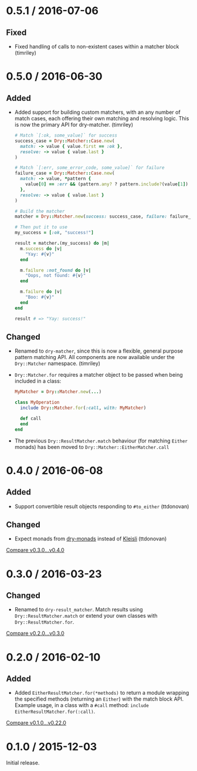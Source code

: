 # 0.5.1 / 2016-07-06

## Fixed

- Fixed handling of calls to non-existent cases within a matcher block (timriley)

# 0.5.0 / 2016-06-30

## Added

- Added support for building custom matchers, with an any number of match cases, each offering their own matching and resolving logic. This is now the primary API for dry-matcher. (timriley)

    ```ruby
    # Match `[:ok, some_value]` for success
    success_case = Dry::Matcher::Case.new(
      match: -> value { value.first == :ok },
      resolve: -> value { value.last }
    )

    # Match `[:err, some_error_code, some_value]` for failure
    failure_case = Dry::Matcher::Case.new(
      match: -> value, *pattern {
        value[0] == :err && (pattern.any? ? pattern.include?(value[1]) : true)
      },
      resolve: -> value { value.last }
    )

    # Build the matcher
    matcher = Dry::Matcher.new(success: success_case, failure: failure_case)

    # Then put it to use
    my_success = [:ok, "success!"]

    result = matcher.(my_success) do |m|
      m.success do |v|
        "Yay: #{v}"
      end

      m.failure :not_found do |v|
        "Oops, not found: #{v}"
      end

      m.failure do |v|
        "Boo: #{v}"
      end
    end

    result # => "Yay: success!"
    ```

## Changed

- Renamed to `dry-matcher`, since this is now a flexible, general purpose pattern matching API. All components are now available under the `Dry::Matcher` namespace. (timriley)
- `Dry::Matcher.for` requires a matcher object to be passed when being included in a class:

    ```ruby
    MyMatcher = Dry::Matcher.new(...)

    class MyOperation
      include Dry::Matcher.for(:call, with: MyMatcher)

      def call
      end
    end
    ```
- The previous `Dry::ResultMatcher.match` behaviour (for matching `Either` monads) has been moved to `Dry::Matcher::EitherMatcher.call`

# 0.4.0 / 2016-06-08

## Added

* Support convertible result objects responding to `#to_either` (ttdonovan)

## Changed

* Expect monads from [dry-monads](https://github.com/dry-rb/dry-monads) instead of [Kleisli](https://github.com/txus/kleisli) (ttdonovan)

[Compare v0.3.0...v0.4.0](https://github.com/dry-rb/dry-result_matcher/compare/v0.3.0...v0.4.0)

# 0.3.0 / 2016-03-23

## Changed

* Renamed to `dry-result_matcher`. Match results using `Dry::ResultMatcher.match` or extend your own classes with `Dry::ResultMatcher.for`.

[Compare v0.2.0...v0.3.0](https://github.com/dry-rb/dry-result_matcher/compare/v0.2.0...v0.3.0)

# 0.2.0 / 2016-02-10

## Added

* Added `EitherResultMatcher.for(*methods)` to return a module wrapping the specified methods (returning an `Either`) with the match block API. Example usage, in a class with a `#call` method: `include EitherResultMatcher.for(:call)`.

[Compare v0.1.0...v0.22.0](https://github.com/dry-rb/dry-result_matcher/compare/v0.1.0...v0.2.0)

# 0.1.0 / 2015-12-03

Initial release.
